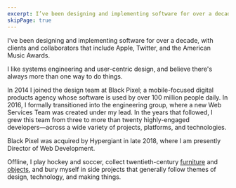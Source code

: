 ```yaml
---
excerpt: I’ve been designing and implementing software for over a decade, with clients and collaborators that include Apple, Twitter, and the American Music Awards.
skipPage: true
---
```


I’ve been designing and implementing software for over a decade, with clients and collaborators that include Apple, Twitter, and the American Music Awards.

I like systems engineering and user-centric design, and believe there's always more than one way to do things.

In 2014 I joined the design team at Black Pixel; a mobile-focused digital products agency whose software is used by over 100 million people daily. In 2016, I formally transitioned into the engineering group, where a new Web Services Team was created under my lead. In the years that followed, I grew this team from three to more than twenty highly-engaged developers⁠—across a wide variety of projects, platforms, and technologies.

Black Pixel was acquired by Hypergiant in late 2018, where I am presently Director of Web Development.

Offline, I play hockey and soccer, collect twentieth-century [furniture](https://twitter.com/bradcerasani/status/1214300670901141504) and [objects](https://www.instagram.com/p/CEm_0otAZo1/?utm_source=ig_web_copy_link), and bury myself in <Link to="/#side-projects">side projects</Link> that generally follow themes of design, technology, and making things.
